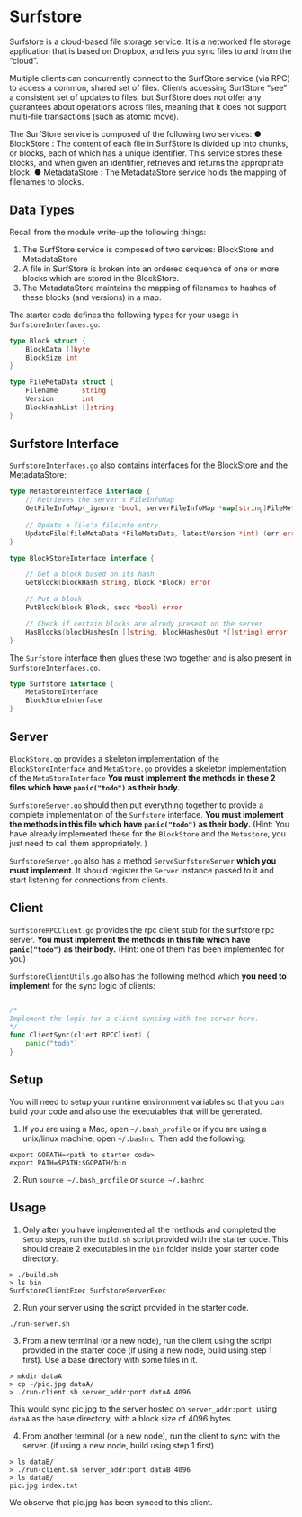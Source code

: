# Surfstore

Surfstore is a cloud-based file storage service.
It is a networked file storage application that is based on Dropbox, and lets you sync
files to and from the “cloud”.

Multiple clients can concurrently connect to the SurfStore service (via RPC) to access a common, shared
set of files. Clients accessing SurfStore “see” a consistent set of updates to files, but SurfStore
does not offer any guarantees about operations across files, meaning that it does not support
multi-file transactions (such as atomic move).

The SurfStore service is composed of the following two services:
● BlockStore : The content of each file in SurfStore is divided up into chunks, or blocks,
each of which has a unique identifier. This service stores these blocks, and when given
an identifier, retrieves and returns the appropriate block.
● MetadataStore : The MetadataStore service holds the mapping of filenames to blocks.

## Data Types

Recall from the module write-up the following things:

1. The SurfStore service is composed of two services: BlockStore and MetadataStore 
2. A file in SurfStore is broken into an ordered sequence of one or more blocks which are stored in the BlockStore.
3. The MetadataStore maintains the mapping of filenames to hashes of these blocks (and versions) in a map.

The starter code defines the following types for your usage in `SurfstoreInterfaces.go`:

```go
type Block struct {
	BlockData []byte
	BlockSize int
}

type FileMetaData struct {
	Filename      string
	Version       int
	BlockHashList []string
}
```

## Surfstore Interface

`SurfstoreInterfaces.go` also contains interfaces for the BlockStore and the MetadataStore:

```go
type MetaStoreInterface interface {
	// Retrieves the server's FileInfoMap
	GetFileInfoMap(_ignore *bool, serverFileInfoMap *map[string]FileMetaData) error
	
	// Update a file's fileinfo entry
	UpdateFile(fileMetaData *FileMetaData, latestVersion *int) (err error)
}

type BlockStoreInterface interface {

	// Get a block based on its hash
	GetBlock(blockHash string, block *Block) error

	// Put a block
	PutBlock(block Block, succ *bool) error

	// Check if certain blocks are alredy present on the server
	HasBlocks(blockHashesIn []string, blockHashesOut *[]string) error
}
```

The `Surfstore` interface then glues these two together and is also present in `SurfstoreInterfaces.go`.

```go
type Surfstore interface {
	MetaStoreInterface
	BlockStoreInterface
}
```

## Server

`BlockStore.go` provides a skeleton implementation of the `BlockStoreInterface`
and `MetaStore.go` provides a skeleton implementation of the
`MetaStoreInterface` **You must implement the methods in these 2 files which
have `panic("todo")` as their body.**

`SurfstoreServer.go` should then put everything together to provide a complete
implementation of the `Surfstore` interface. **You must implement the methods
in this file which have `panic("todo")` as their body.** (Hint: You have
already implemented these for the `BlockStore` and the `Metastore`, you just
need to call them appropriately. )

`SurfstoreServer.go` also has a method `ServeSurfstoreServer` **which you must
implement**. It should register the `Server` instance passed to it and start
listening for connections from clients. 

## Client

`SurfstoreRPCClient.go` provides the rpc client stub for the surfstore rpc
server. **You must implement the methods in this file which have
`panic("todo")` as their body.** (Hint: one of them has been implemented for
you) 

`SurfstoreClientUtils.go` also has the following method which **you need to
implement** for the sync logic of clients:

```go

/*
Implement the logic for a client syncing with the server here.
*/
func ClientSync(client RPCClient) {
	panic("todo")
}
```

## Setup

You will need to setup your runtime environment variables so that you can build
your code and also use the executables that will be generated.

1. If you are using a Mac, open `~/.bash_profile` or if you are using a
unix/linux machine, open `~/.bashrc`. Then add the following:

```
export GOPATH=<path to starter code>
export PATH=$PATH:$GOPATH/bin
```

2. Run `source ~/.bash_profile` or `source ~/.bashrc`

## Usage

1. Only after you have implemented all the methods and completed the `Setup`
steps, run the `build.sh` script provided with the starter code. This should
create 2 executables in the `bin` folder inside your starter code directory.

```shell
> ./build.sh
> ls bin
SurfstoreClientExec SurfstoreServerExec
```

2. Run your server using the script provided in the starter code.

```shell
./run-server.sh
```

3. From a new terminal (or a new node), run the client using the script
provided in the starter code (if using a new node, build using step 1 first).
Use a base directory with some files in it.

```shell
> mkdir dataA
> cp ~/pic.jpg dataA/ 
> ./run-client.sh server_addr:port dataA 4096
```

This would sync pic.jpg to the server hosted on `server_addr:port`, using
`dataA` as the base directory, with a block size of 4096 bytes.

4. From another terminal (or a new node), run the client to sync with the
server. (if using a new node, build using step 1 first)

```shell
> ls dataB/
> ./run-client.sh server_addr:port dataB 4096
> ls dataB/
pic.jpg index.txt
```

We observe that pic.jpg has been synced to this client.
